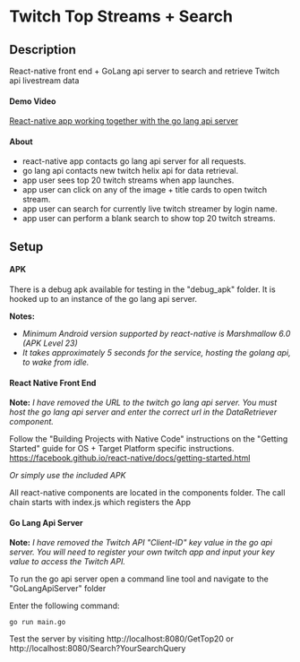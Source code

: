 # Twitch Top Streams + Search

## Description
React-native front end + GoLang api server to search and retrieve Twitch api livestream data

#### Demo Video
[React-native app working together with the go lang api server](https://streamable.com/to1d8)

#### About
 - react-native app contacts go lang api server for all requests.
 - go lang api contacts new twitch helix api for data retrieval.
 - app user sees top 20 twitch streams when app launches.
 - app user can click on any of the image + title cards to open twitch stream.
 - app user can search for currently live twitch streamer by login name.
 - app user can perform a blank search to show top 20 twitch streams.

## Setup

#### APK
There is a debug apk available for testing in the "debug_apk" folder. 
It is hooked up to an instance of the go lang api server.

**Notes:** 
 - *Minimum Android version supported by react-native is Marshmallow 6.0 (APK Level 23)*
 - *It takes approximately 5 seconds for the service, hosting the golang api, to wake from idle.*


#### React Native Front End
**Note:** *I have removed the URL to the twitch go lang api server. You must host the go lang api server and enter the correct url in the DataRetriever component.*

Follow the "Building Projects with Native Code" instructions on the "Getting Started" guide for OS + Target Platform specific instructions.
https://facebook.github.io/react-native/docs/getting-started.html

*Or simply use the included APK*

All react-native components are located in the components folder.
The call chain starts with index.js which registers the App


#### Go Lang Api Server
**Note:** *I have removed the Twitch API "Client-ID" key value in the go api server. You will need to register your own twitch app and input your key value to access the Twitch API.*

To run the go api server open a command line tool and navigate to the "GoLangApiServer" folder

Enter the following command:
```
go run main.go
```
Test the server by visiting
http://localhost:8080/GetTop20 or 
http://localhost:8080/Search?YourSearchQuery

